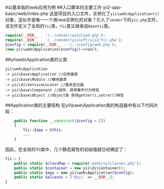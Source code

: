 #以基本版的web应用为例
##入口脚本的主要工作
yii2-app-basic/web/index.php
    这是项目的入口文件，实例化了`yii\web\Application())`对象，这似乎是唯一一个用new实例化的对象？引入了`vendor`下的`yii.php`文件，该文件定义了全局的`Yii`类，`Yii`类又继承自`BaseYii`类。
```php
require(__DIR__ . '/../vendor/autoload.php');
require(__DIR__ . '/../vendor/yiisoft/yii2/Yii.php');
$config = require(__DIR__ . '/../config/web.php');
(new yii\web\Application($config))->run();
```

##yii\web\Application类的父类
```
yii\web\Application 
-> yii\base\Application //应用基类
-> yii\base\Module //模块基类
-> yii\di\ServiceLocator //服务定位器
-> yii\base\Component //组件，获得事件行为特性
-> yii\base\Object //Object类 获得getter(),setrer()特性
```

##Application类的主要结构
在yii\base\Application类的构造器中有以下代码片段：
```php
    public function __construct($config = [])
    {
        Yii::$app = $this;
        ...
    }
```
因此，在全局的Yii类中，几个静态属性的初始值就已经确定了：
```php
Yii = {
    public static $classMap = require('path/to/classes.php');
    public static $container = new yii\di\Container();
    public static $app = new yii\web\Application($config);
    public static $aliases = ['@yii' => __DIR__];
}
```